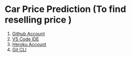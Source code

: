 # Car Price Prediction (To find reselling price )

1. [Github Account](https://github.com)
2. [VS Code IDE](https://code.visualstudio.com/)
3. [Heroku Account](http://heroku.com)
4. [Git CLI](https://git-scm.com/book/en/v2/Getting-Started-The-Command-Line)

